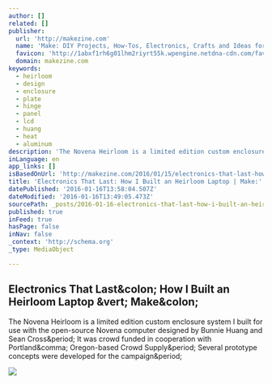 ```yaml
---
author: []
related: []
publisher:
  url: 'http://makezine.com'
  name: 'Make: DIY Projects, How-Tos, Electronics, Crafts and Ideas for Makers'
  favicon: 'http://1abxf1rh6g01lhm2riyrt55k.wpengine.netdna-cdn.com/favicon.ico?v=2'
  domain: makezine.com
keywords:
  - heirloom
  - design
  - enclosure
  - plate
  - hinge
  - panel
  - lcd
  - huang
  - heat
  - aluminum
description: 'The Novena Heirloom is a limited edition custom enclosure system I built for use with the open-source Novena computer designed by Bunnie Huang and Sean Cross. It was crowd funded in cooperation with Portland, Oregon-based Crowd Supply. Several prototype concepts were developed for the campaign.'
inLanguage: en
app_links: []
isBasedOnUrl: 'http://makezine.com/2016/01/15/electronics-that-last-how-i-built-an-heirloom-laptop/'
title: 'Electronics That Last: How I Built an Heirloom Laptop | Make:'
datePublished: '2016-01-16T13:58:04.507Z'
dateModified: '2016-01-16T13:49:05.473Z'
sourcePath: _posts/2016-01-16-electronics-that-last-how-i-built-an-heirloom-laptop-or-make.md
published: true
inFeed: true
hasPage: false
inNav: false
_context: 'http://schema.org'
_type: MediaObject

---
```

<article style=""><h1>Electronics That Last&amp;colon; How I Built an Heirloom Laptop &amp;vert; Make&amp;colon;</h1><p>The Novena Heirloom is a limited edition custom enclosure system I built for use with the open-source Novena computer designed by Bunnie Huang and Sean Cross&amp;period; It was crowd funded in cooperation with Portland&amp;comma; Oregon-based Crowd Supply&amp;period; Several prototype concepts were developed for the campaign&amp;period;</p><img src="http://makezine.com/wp-content/uploads/2016/01/image11.png" /></article>